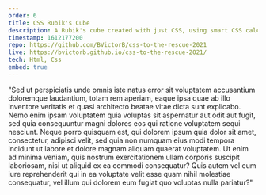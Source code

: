 ```yaml
---
order: 6
title: CSS Rubik's Cube
description: A Rubik's cube created with just CSS, using smart CSS calculations/functions and 3D transforms. It can animate by ajusting your window size. 
timestamp: 1612177200
repo: https://github.com/BVictorB/css-to-the-rescue-2021
live: https://bvictorb.github.io/css-to-the-rescue-2021/
tech: Html, Css
embed: true
---
```


"Sed ut perspiciatis unde omnis iste natus error sit voluptatem accusantium doloremque laudantium, totam rem aperiam, eaque ipsa quae ab illo inventore veritatis et quasi architecto beatae vitae dicta sunt explicabo. Nemo enim ipsam voluptatem quia voluptas sit aspernatur aut odit aut fugit, sed quia consequuntur magni dolores eos qui ratione voluptatem sequi nesciunt. Neque porro quisquam est, qui dolorem ipsum quia dolor sit amet, consectetur, adipisci velit, sed quia non numquam eius modi tempora incidunt ut labore et dolore magnam aliquam quaerat voluptatem. Ut enim ad minima veniam, quis nostrum exercitationem ullam corporis suscipit laboriosam, nisi ut aliquid ex ea commodi consequatur? Quis autem vel eum iure reprehenderit qui in ea voluptate velit esse quam nihil molestiae consequatur, vel illum qui dolorem eum fugiat quo voluptas nulla pariatur?"